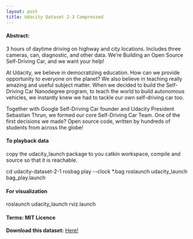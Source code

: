 ```yaml
---
layout: post
title: Udacity Dataset 2-3 Compressed
---
```


#### Abstract:

3 hours of daytime driving on highway and city locations. Includes three cameras, can, diagnostic, and other data. We’re Building an Open Source Self-Driving Car, and we want your help!

At Udacity, we believe in democratizing education. How can we provide opportunity to everyone on the planet? We also believe in teaching really amazing and useful subject matter. When we decided to build the Self-Driving Car Nanodegree program, to teach the world to build autonomous vehicles, we instantly knew we had to tackle our own self-driving car too.

Together with Google Self-Driving Car founder and Udacity President Sebastian Thrun, we formed our core Self-Driving Car Team. One of the first decisions we made? Open source code, written by hundreds of students from across the globe!

#### To playback data

copy the udacity_launch package to you catkin workspace, compile and source so that it is reachable.

cd udacity-dataset-2-1 rosbag play --clock *.bag roslaunch udacity_launch bag_play.launch

#### For visualization

roslaunch udacity_launch rviz.launch

#### Terms: MIT Licence

**Download this dataset:** [Here!](http://academictorrents.com/details/1d7fa5116a809b1537bf521fd19897de5d69b7a3)
